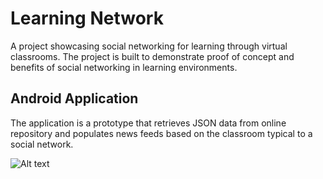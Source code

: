 # Learning Network
A project showcasing social networking for learning through virtual classrooms. The project is built to demonstrate proof of concept and  benefits of social networking in learning environments.

## Android Application
The application is a prototype that retrieves JSON data from online repository and populates news feeds based on the classroom typical to a social network.

![Alt text](http://postimg.org/image/nnrly5gox/ "News feed")
